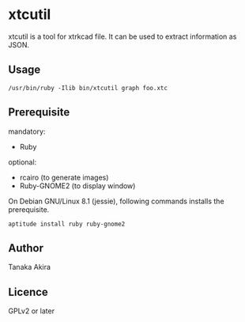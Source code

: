 # xtcutil

xtcutil is a tool for xtrkcad file.
It can be used to extract information as JSON.

## Usage

    /usr/bin/ruby -Ilib bin/xtcutil graph foo.xtc

## Prerequisite

mandatory:
- Ruby

optional:
- rcairo (to generate images)
- Ruby-GNOME2 (to display window)

On Debian GNU/Linux 8.1 (jessie), following commands installs the prerequisite.

    aptitude install ruby ruby-gnome2

## Author

Tanaka Akira

## Licence

GPLv2 or later
